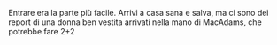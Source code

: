 Entrare era la parte più facile. Arrivi a casa sana e salva, ma ci sono dei report di una donna ben vestita arrivati nella mano di MacAdams, che potrebbe fare 2+2 